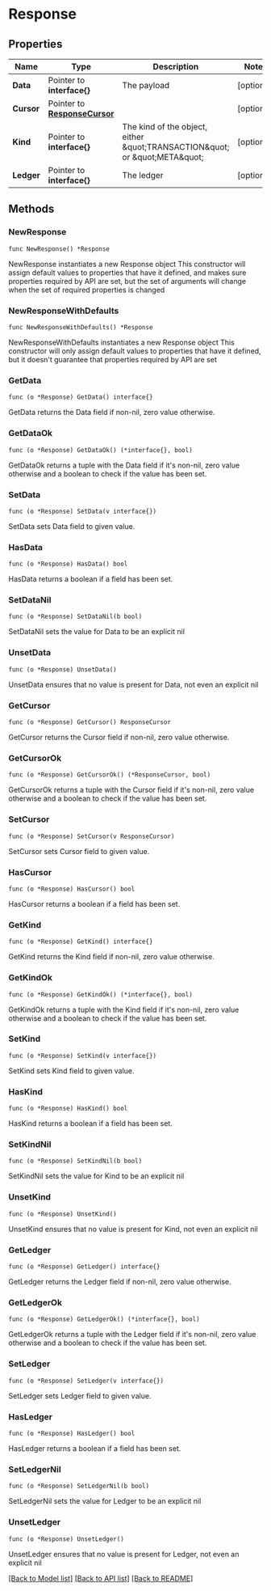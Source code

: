 # Response

## Properties

Name | Type | Description | Notes
------------ | ------------- | ------------- | -------------
**Data** | Pointer to **interface{}** | The payload | [optional] 
**Cursor** | Pointer to [**ResponseCursor**](ResponseCursor.md) |  | [optional] 
**Kind** | Pointer to **interface{}** | The kind of the object, either \&quot;TRANSACTION\&quot; or \&quot;META\&quot; | [optional] 
**Ledger** | Pointer to **interface{}** | The ledger | [optional] 

## Methods

### NewResponse

`func NewResponse() *Response`

NewResponse instantiates a new Response object
This constructor will assign default values to properties that have it defined,
and makes sure properties required by API are set, but the set of arguments
will change when the set of required properties is changed

### NewResponseWithDefaults

`func NewResponseWithDefaults() *Response`

NewResponseWithDefaults instantiates a new Response object
This constructor will only assign default values to properties that have it defined,
but it doesn't guarantee that properties required by API are set

### GetData

`func (o *Response) GetData() interface{}`

GetData returns the Data field if non-nil, zero value otherwise.

### GetDataOk

`func (o *Response) GetDataOk() (*interface{}, bool)`

GetDataOk returns a tuple with the Data field if it's non-nil, zero value otherwise
and a boolean to check if the value has been set.

### SetData

`func (o *Response) SetData(v interface{})`

SetData sets Data field to given value.

### HasData

`func (o *Response) HasData() bool`

HasData returns a boolean if a field has been set.

### SetDataNil

`func (o *Response) SetDataNil(b bool)`

 SetDataNil sets the value for Data to be an explicit nil

### UnsetData
`func (o *Response) UnsetData()`

UnsetData ensures that no value is present for Data, not even an explicit nil
### GetCursor

`func (o *Response) GetCursor() ResponseCursor`

GetCursor returns the Cursor field if non-nil, zero value otherwise.

### GetCursorOk

`func (o *Response) GetCursorOk() (*ResponseCursor, bool)`

GetCursorOk returns a tuple with the Cursor field if it's non-nil, zero value otherwise
and a boolean to check if the value has been set.

### SetCursor

`func (o *Response) SetCursor(v ResponseCursor)`

SetCursor sets Cursor field to given value.

### HasCursor

`func (o *Response) HasCursor() bool`

HasCursor returns a boolean if a field has been set.

### GetKind

`func (o *Response) GetKind() interface{}`

GetKind returns the Kind field if non-nil, zero value otherwise.

### GetKindOk

`func (o *Response) GetKindOk() (*interface{}, bool)`

GetKindOk returns a tuple with the Kind field if it's non-nil, zero value otherwise
and a boolean to check if the value has been set.

### SetKind

`func (o *Response) SetKind(v interface{})`

SetKind sets Kind field to given value.

### HasKind

`func (o *Response) HasKind() bool`

HasKind returns a boolean if a field has been set.

### SetKindNil

`func (o *Response) SetKindNil(b bool)`

 SetKindNil sets the value for Kind to be an explicit nil

### UnsetKind
`func (o *Response) UnsetKind()`

UnsetKind ensures that no value is present for Kind, not even an explicit nil
### GetLedger

`func (o *Response) GetLedger() interface{}`

GetLedger returns the Ledger field if non-nil, zero value otherwise.

### GetLedgerOk

`func (o *Response) GetLedgerOk() (*interface{}, bool)`

GetLedgerOk returns a tuple with the Ledger field if it's non-nil, zero value otherwise
and a boolean to check if the value has been set.

### SetLedger

`func (o *Response) SetLedger(v interface{})`

SetLedger sets Ledger field to given value.

### HasLedger

`func (o *Response) HasLedger() bool`

HasLedger returns a boolean if a field has been set.

### SetLedgerNil

`func (o *Response) SetLedgerNil(b bool)`

 SetLedgerNil sets the value for Ledger to be an explicit nil

### UnsetLedger
`func (o *Response) UnsetLedger()`

UnsetLedger ensures that no value is present for Ledger, not even an explicit nil

[[Back to Model list]](../README.md#documentation-for-models) [[Back to API list]](../README.md#documentation-for-api-endpoints) [[Back to README]](../README.md)


